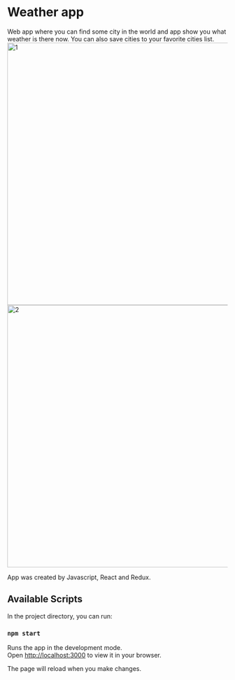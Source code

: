 # Weather app

Web app where you can find some city in the world and app show you what weather is there now. You can also save cities to your favorite cities list.\
<img width="600" alt="1" src="https://user-images.githubusercontent.com/92941908/212756585-2c5a2913-77d7-45b4-8fe3-d7e57c3d827d.png">\
<img width="600" alt="2" src="https://user-images.githubusercontent.com/92941908/212756645-c207b551-3ea0-4d2d-82c0-7de30a8cf1ec.png">

App was created by Javascript, React and Redux.

## Available Scripts

In the project directory, you can run:

### `npm start`

Runs the app in the development mode.\
Open [http://localhost:3000](http://localhost:3000) to view it in your browser.

The page will reload when you make changes.
